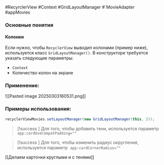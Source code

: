 #RecyrclerView #Context #GridLayoutManager #`MovieAdapter #appMovies 
### Основные понятия

#### Колонки

Если нужно, чтобы `RecyclerView` выводил колонами (пример ниже), используется класс `GridLayoutManager()`. В конструкторе требуется указать следующие параметры:
- `Context `
- Количество колон на экране
### Применение:

![[Pasted image 20250303160531.png]]

### Примеры использования:

```java
recyclerViewMovies.setLayoutManager(new GridLayoutManager(this, 2));
```

>[!success ] Для того, чтобы добавить тени, используется параметр `app:cardUseCompatPadding=""`

>[!success ] Для того, чтобы изменить радиус округления, используется параметр  `app:cardCornerRadius=""`

[[Делаем карточки круглыми и с тенями]]